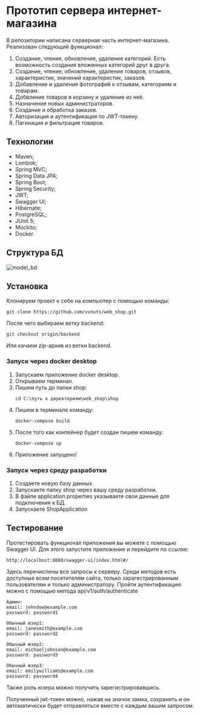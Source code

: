 # Прототип сервера интернет-магазина
В репозитории написана серверная часть интернет-магазина. Реализован следующий функционал:
1. Создание, чтение, обновление, удаление категорий. Есть возможность создания вложенных категорий друг в друга.
2. Создание, чтение, обновление, удаление товаров, отзывов, характеристик, значений характеристик, заказов.
3. Добавление и удаление фотографий к отзывам, категориям и товарам.
4. Добвление товаров в корзину и удаление из неё.
5. Назначение новых администраторов.
6. Создание и обработка заказов.
7. Авторизация и аутентификация по JWT-токену.
8. Пагинация и фильтрация товаров.

## Технологии
- Maven;
- Lombok;
- Spring MVC;
- Spring Data JPA;
- Spring Boot;
- Spring Security;
- JWT;
- Swagger UI;
- Hibernate;
- PostgreSQL;
- JUnit 5;
- Mockito;
- Docker.

## Структура БД
![model_bd](https://github.com/vvnuts/web_shop/assets/142222258/d23a05ca-5d7e-45a4-a0c1-c3a17f9dc7eb)

## Установка
Клонируем проект к себе на компьютер с помощью команды:
```
git clone https://github.com/vvnuts/web_shop.git
```
После чего выбираем ветку backend:
```
git checkout origin/backend
```
Или качаем zip-архив из ветки backend.
### Запуск через docker desktop
1. Запускаем приложение docker desktop.
2. Открываем терминал.
3. Пишем путь до папки shop:
   ```
   cd C:\путь к директориям\web_shop\shop
   ```
4. Пишем в терминале команду:
   ```
   docker-compose build
   ```
5. После того как контейнер будет создан пишем команду:
   ```
   docker-compose up
   ```
6. Приложение запущено!

### Запуск через среду разработки
1. Создаете новую базу данных.
2. Запускаете папку shop через вашу среду разработки.
3. В файле application.properties указываете свои данные для подключения к БД.
4. Запускаете ShopApplication

## Тестирование
Протестировать функционал приложения вы можете с помощью Swagger UI. Для этого запустите приложение и перейдите по ссылке:
```
http://localhost:8080/swagger-ui/index.html#/
```
Здесь перечислены все запросы к серверу. Среди методов есть доступные всем посетителям сайта, только зарагестрированным пользователям и только администратору. Пройти аутентификацию можно с помощью метода 
api/v1/auth/authenticate
```
Админ: 
email: johndoe@example.com
password: password1

Обычный юзер1:
email: janesmith@example.com
password: password2

Обычный юзер2:
email: michaeljohnson@example.com
password: password3

Обычный юзер3:
email: emilywilliams@example.com
password: password4
```
Также роль юзера можно получить зарегистрировавшись.

Полученный jwt-токен можно, нажав на значок замка, сохранить и он автоматически будет отправляться вместе с каждым вашим запросом.

